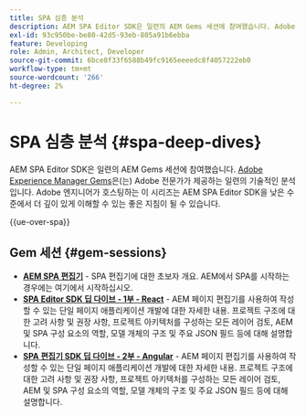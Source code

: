 ```yaml
---
title: SPA 심층 분석
description: AEM SPA Editor SDK은 일련의 AEM Gems 세션에 참여했습니다. Adobe 엔지니어가 호스팅하는 이 시리즈는 Adobe 엔지니어가 호스팅하는 AEM SPA Editor SDK을 낮은 수준에서 더 깊이 있게 이해할 수 있도록 하는 좋은 지침이 될 수 있습니다.
exl-id: 93c950be-be80-42d5-93eb-805a91b6ebba
feature: Developing
role: Admin, Architect, Developer
source-git-commit: 6bce8f33f6588b49fc9165eeeedc8f4057222eb0
workflow-type: tm+mt
source-wordcount: '266'
ht-degree: 2%

---
```


# SPA 심층 분석 {#spa-deep-dives}

AEM SPA Editor SDK은 일련의 AEM Gems 세션에 참여했습니다. [Adobe Experience Manager Gems](https://helpx.adobe.com/experience-manager/kt/eseminars/gems/aem-index.html)은(는) Adobe 전문가가 제공하는 일련의 기술적인 분석입니다. Adobe 엔지니어가 호스팅하는 이 시리즈는 AEM SPA Editor SDK을 낮은 수준에서 더 깊이 있게 이해할 수 있는 좋은 지침이 될 수 있습니다.

{{ue-over-spa}}

## Gem 세션 {#gem-sessions}

* **[AEM SPA 편집기](https://experienceleague.adobe.com/en/docs/events/experience-manager-gems-recordings/gems2018/aem-spa-editor)** - SPA 편집기에 대한 초보자 개요. AEM에서 SPA를 시작하는 경우에는 여기에서 시작하십시오.
* **[SPA Editor SDK 딥 다이브 - 1부 - React](https://experienceleague.adobe.com/en/docs/events/experience-manager-gems-recordings/gems2018/spa-editor-sdk-deep-dive-react)** - AEM 페이지 편집기를 사용하여 작성할 수 있는 단일 페이지 애플리케이션 개발에 대한 자세한 내용. 프로젝트 구조에 대한 고려 사항 및 권장 사항, 프로젝트 아키텍처를 구성하는 모든 레이어 검토, AEM 및 SPA 구성 요소의 역할, 모델 개체의 구조 및 주요 JSON 필드 등에 대해 설명합니다.
* **[SPA 편집기 SDK 딥 다이브 - 2부 - Angular](https://experienceleague.adobe.com/en/docs/events/experience-manager-gems-recordings/gems2018/spa-editor-sdk-deep-dive-angular)** - AEM 페이지 편집기를 사용하여 작성할 수 있는 단일 페이지 애플리케이션 개발에 대한 자세한 내용. 프로젝트 구조에 대한 고려 사항 및 권장 사항, 프로젝트 아키텍처를 구성하는 모든 레이어 검토, AEM 및 SPA 구성 요소의 역할, 모델 개체의 구조 및 주요 JSON 필드 등에 대해 설명합니다.
